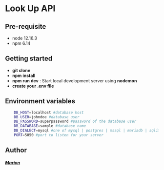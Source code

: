 # Look Up API

## Pre-requisite

- node 12.16.3
- npm 6.14

## Getting started

- **git clone**
- **npm install**
- **npm run dev** : Start local development server using **nodemon**
- **create your .env file**

## Environment variables

```bash
    DB_HOST=localhost #database host
    DB_USER=johndoe #database user
    DB_PASSWORD=superpassword #password of the database user
    DB_DATABASE=sample #database name
    DB_DIALECT=mysql #one of mysql | postgres | mssql | mariadb | sqlite
    PORT=5050 #port to listen for your server
```

## Author


##### [Marion](https://github.com/Marion-H)

